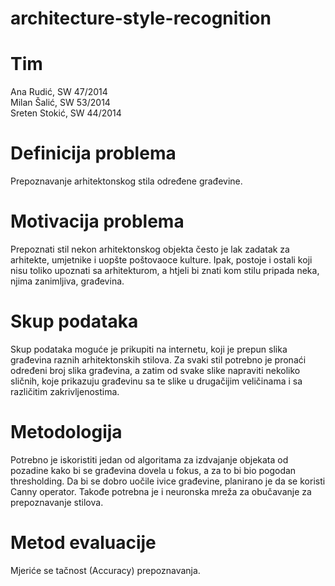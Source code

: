 # architecture-style-recognition

# Tim

Ana Rudić, SW 47/2014<br>
Milan Šalić, SW 53/2014<br>
Sreten Stokić, SW 44/2014

# Definicija problema

Prepoznavanje arhitektonskog stila određene građevine.

# Motivacija problema

Prepoznati stil nekon arhitektonskog objekta često je lak zadatak za arhitekte, umjetnike i uopšte poštovaoce kulture. Ipak, postoje i ostali koji nisu toliko upoznati sa arhitekturom, a htjeli bi znati kom stilu pripada neka, njima zanimljiva, građevina.

# Skup podataka

Skup podataka moguće je prikupiti na internetu, koji je prepun slika građevina raznih arhitektonskih stilova. Za svaki stil potrebno je pronaći određeni broj slika građevina, a zatim od svake slike napraviti nekoliko sličnih, koje prikazuju građevinu sa te slike u drugačijim veličinama i sa različitim zakrivljenostima.

# Metodologija

Potrebno je iskoristiti jedan od algoritama za izdvajanje objekata od pozadine kako bi se građevina dovela u fokus, a za to bi bio pogodan thresholding. Da bi se dobro uočile ivice građevine, planirano je da se koristi Canny operator. Takođe potrebna je i neuronska mreža za obučavanje za prepoznavanje stilova.

# Metod evaluacije

Mjeriće se tačnost (Accuracy) prepoznavanja.
